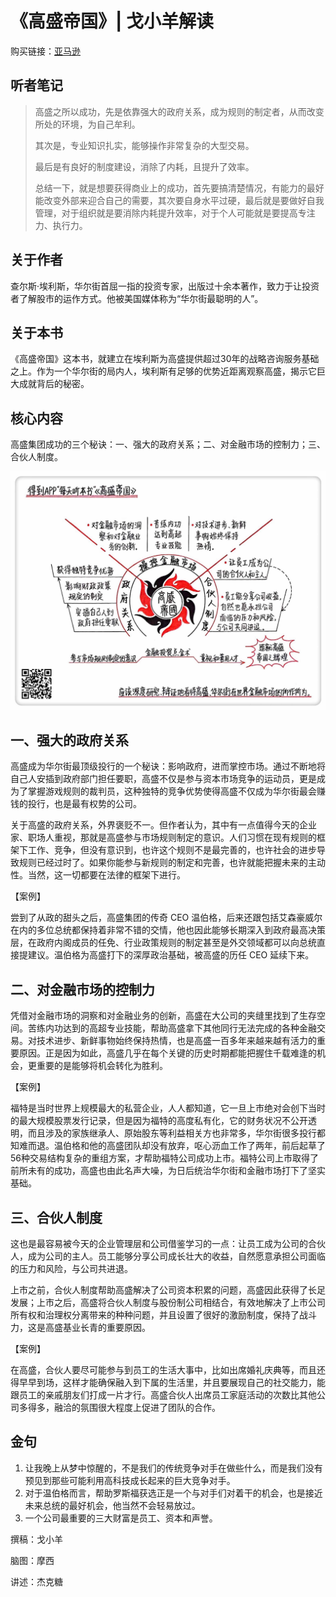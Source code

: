 《高盛帝国》| 戈小羊解读
====================================

购买链接：[亚马逊](https://www.amazon.cn/高盛帝国-查尔斯•埃利斯/dp/B00ZCA495U/ref=sr_1_1?ie=UTF8&qid=1507945263&sr=8-1&keywords=高盛帝国)

听者笔记
------------------------------------

> 高盛之所以成功，先是依靠强大的政府关系，成为规则的制定者，从而改变所处的环境，为自己牟利。
>
> 其次是，专业知识扎实，能够操作非常复杂的大型交易。
>
> 最后是有良好的制度建设，消除了内耗，且提升了效率。
>
> 总结一下，就是想要获得商业上的成功，首先要搞清楚情况，有能力的最好能改变外部来迎合自己的需要，其次要自身水平过硬，最后就是要做好自我管理，对于组织就是要消除内耗提升效率，对于个人可能就是要提高专注力、执行力。

关于作者
------------------------------------

查尔斯·埃利斯，华尔街首屈一指的投资专家，出版过十余本著作，致力于让投资者了解股市的运作方式。他被美国媒体称为“华尔街最聪明的人”。     

关于本书
------------------------------------

《高盛帝国》这本书，就建立在埃利斯为高盛提供超过30年的战略咨询服务基础之上。作为一个华尔街的局内人，埃利斯有足够的优势近距离观察高盛，揭示它巨大成就背后的秘密。

核心内容
------------------------------------

高盛集团成功的三个秘诀：一、强大的政府关系；二、对金融市场的控制力；三、合伙人制度。
 
![](the-partnership/001.JPG)

一、强大的政府关系
------------------------------------

高盛成为华尔街最顶级投行的一个秘诀：影响政府，进而掌控市场。通过不断地将自己人安插到政府部门担任要职，高盛不仅是参与资本市场竞争的运动员，更是成为了掌握游戏规则的裁判员，这种独特的竞争优势使得高盛不仅成为华尔街最会赚钱的投行，也是最有权势的公司。

关于高盛的政府关系，外界褒贬不一。但作者认为，其中有一点值得今天的企业家、职场人重视，那就是高盛参与市场规则制定的意识。人们习惯在现有规则的框架下工作、竞争，但没有意识到，也许这个规则不是最完善的，也许社会的进步导致规则已经过时了。如果你能参与新规则的制定和完善，也许就能把握未来的主动性。当然，这一切都要在法律的框架下进行。

【案例】

尝到了从政的甜头之后，高盛集团的传奇 CEO 温伯格，后来还跟包括艾森豪威尔在内的多位总统都保持着非常不错的交情，他也因此能够长期深入到政府最高决策层，在政府内阁成员的任免、行业政策规则的制定甚至是外交领域都可以向总统直接提建议。温伯格为高盛打下的深厚政治基础，被高盛的历任 CEO 延续下来。

二、对金融市场的控制力
------------------------------------

凭借对金融市场的洞察和对金融业务的创新，高盛在大公司的夹缝里找到了生存空间。苦练内功达到的高超专业技能，帮助高盛拿下其他同行无法完成的各种金融交易。对技术进步、新鲜事物始终保持热情，也是高盛一百多年来越来越有活力的重要原因。正是因为如此，高盛几乎在每个关键的历史时期都能把握住千载难逢的机会，更重要的是能够将机会转化为胜利。

【案例】

福特是当时世界上规模最大的私营企业，人人都知道，它一旦上市绝对会创下当时的最大规模股票发行记录，但是因为福特的高度私有化，它的财务状况不公开透明，而且涉及的家族继承人、原始股东等利益相关方也非常多，华尔街很多投行都知难而退。温伯格和他的高盛团队却没有放弃，呕心沥血工作了两年，前后起草了56种交易结构复杂的重组方案，才帮助福特公司成功上市。福特公司上市取得了前所未有的成功，高盛也由此名声大噪，为日后统治华尔街和金融市场打下了坚实基础。

三、合伙人制度
------------------------------------

这也是最容易被今天的企业管理层和公司借鉴学习的一点：让员工成为公司的合伙人，成为公司的主人。员工能够分享公司成长壮大的收益，自然愿意承担公司面临的压力和风险，与公司共进退。

上市之前，合伙人制度帮助高盛解决了公司资本积累的问题，高盛因此获得了长足发展；上市之后，高盛将合伙人制度与股份制公司相结合，有效地解决了上市公司所有权和治理权分离带来的种种问题，并且设置了很好的激励制度，保持了战斗力，这是高盛基业长青的重要原因。

【案例】

在高盛，合伙人要尽可能参与到员工的生活大事中，比如出席婚礼庆典等，而且还得早早到场，这样才能确保融入到下属的生活里，并且要展现自己的社交能力，能跟员工的亲戚朋友们打成一片才行。高盛合伙人出席员工家庭活动的次数比其他公司多得多，融洽的氛围很大程度上促进了团队的合作。

金句
------------------------------------

1. 让我晚上从梦中惊醒的，不是我们的传统竞争对手在做些什么，而是我们没有预见到那些可能利用高科技成长起来的巨大竞争对手。
2. 对于温伯格而言，帮助罗斯福获选正是一个与对手们对着干的机会，也是接近未来总统的最好机会，他当然不会轻易放过。
3. 一个公司最重要的三大财富是员工、资本和声誉。

撰稿：戈小羊

脑图：摩西

讲述：杰克糖 